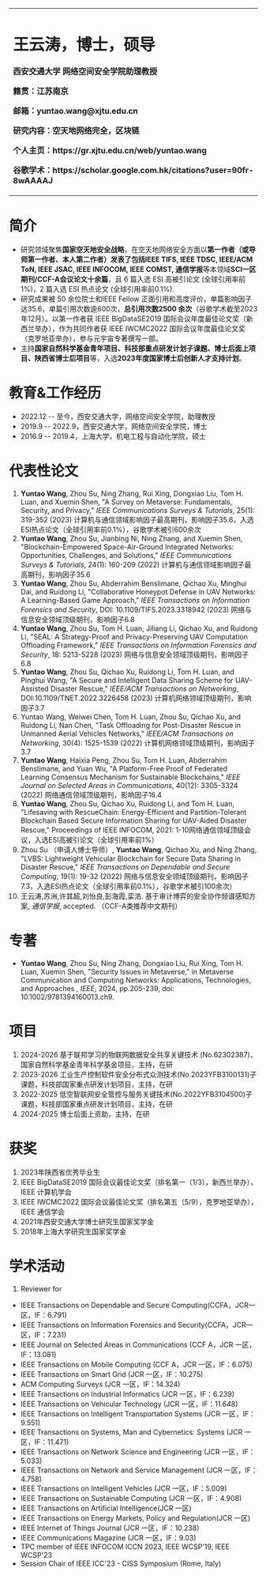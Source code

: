 <table border="0">
  <tr>
    <td width="100%">
      <h1>王云涛，博士，硕导</h1>
      <p><b>西安交通大学 网络空间安全学院助理教授</b></p>
      <p><b>籍贯：江苏南京 </b></p>
      <p><b>邮箱：yuntao.wang@xjtu.edu.cn</b></p>
      <p><b>研究内容：空天地网络完全，区块链</b></p>
      <p><b>个人主页：https://gr.xjtu.edu.cn/web/yuntao.wang</b></p>
      <p><b>谷歌学术：https://scholar.google.com.hk/citations?user=90fr-8wAAAAJ</b></p>
    </td>
  </tr>
</table>

# 简介
- 研究领域聚焦**国家空天地安全战略**，在空天地网络安全方面以**第一作者（或导师第一作者、本人第二作者）**发表了包括**IEEE TIFS, IEEE TDSC, IEEE/ACM ToN, IEEE JSAC, IEEE INFOCOM, IEEE COMST, 通信学报**等本领域**SCI一区期刊/CCF-A会议论文十余篇**，且 6 篇入选 ESI 高被引论文 (全球引用率前1%)，2 篇入选 ESI 热点论文 (全球引用率前0.1%).
- 研究成果被 50 余位院士和IEEE Fellow 正面引用和高度评价，单篇影响因子达35.6，单篇引用次数逾600次，**总引用次数2500 余次**（谷歌学术截至2023年12月）。以第一作者获 IEEE BigDataSE2019 国际会议年度最佳论文奖（新西兰举办），作为共同作者获 IEEE IWCMC2022 国际会议年度最佳论文奖（克罗地亚举办），参与元宇宙专著撰写一部。
- 主持**国家自然科学基金青年项目、科技部重点研发计划子课题、博士后面上项目、陕西省博士后项目**等，入选**2023年度国家博士后创新人才支持计划**。

# 教育&工作经历
- 2022.12 -- 至今，西安交通大学，网络空间安全学院，助理教授
- 2019.9 -- 2022.9，西安交通大学，网络空间安全学院，博士 
- 2016.9 -- 2019.4，上海大学，机电工程与自动化学院，硕士 

# 代表性论文

1.  **Yuntao Wang**, Zhou Su, Ning Zhang, Rui Xing, Dongxiao Liu, Tom H. Luan, and Xuemin Shen, "A Survey on Metaverse: Fundamentals, Security, and Privacy," *IEEE Communications Surveys & Tutorials*, 25(1): 319-352 (2023) 计算机与通信领域影响因子最高期刊，影响因子35.6，入选ESI热点论文（全球引用率前0.1%），谷歌学术被引600余次
1.  **Yuntao Wang**, Zhou Su, Jianbing Ni, Ning Zhang, and Xuemin Shen, "Blockchain-Empowered Space-Air-Ground Integrated Networks: Opportunities, Challenges, and Solutions," *IEEE Communications Surveys & Tutorials*, 24(1): 160-209 (2022) 计算机与通信领域影响因子最高期刊，影响因子35.6 
1.  **Yuntao Wang**, Zhou Su, Abderrahim Benslimane, Qichao Xu, Minghui Dai, and Ruidong Li, "Collaborative Honeypot Defense in UAV Networks: A Learning-Based Game Approach," *IEEE Transactions on Information Forensics and Security*, DOI: 10.1109/TIFS.2023.3318942 (2023) 网络与信息安全领域顶级期刊，影响因子6.8
1.  **Yuntao Wang**, Zhou Su, Tom H. Luan, Jiliang Li, Qichao Xu, and Ruidong Li, "SEAL: A Strategy-Proof and Privacy-Preserving UAV Computation Offloading Framework," *IEEE Transactions on Information Forensics and Security*, 18: 5213-5228 (2023) 网络与信息安全领域顶级期刊，影响因子6.8
1.  **Yuntao Wang**, Zhou Su, Qichao Xu, Ruidong Li, Tom H. Luan, and Pinghui Wang, "A Secure and Intelligent Data Sharing Scheme for UAV-Assisted Disaster Rescue," *IEEE/ACM Transactions on Networking*, DOI:10.1109/TNET.2022.3226458 (2023) 计算机网络领域顶级期刊，影响因子3.7
1.  Yuntao Wang, Weiwei Chen, Tom H. Luan, Zhou Su, Qichao Xu, and Ruidong Li, Nan Chen, "Task Offloading for Post-Disaster Rescue in Unmanned Aerial Vehicles Networks," *IEEE/ACM Transactions on Networking*, 30(4): 1525-1539 (2022) 计算机网络领域顶级期刊，影响因子3.7
1.  **Yuntao Wang**, Haixia Peng, Zhou Su, Tom H. Luan, Abderrahim Benslimane, and Yuan Wu, "A Platform-Free Proof of Federated Learning Consensus Mechanism for Sustainable Blockchains," *IEEE Journal on Selected Areas in Communications*, 40(12): 3305-3324 (2022) 网络通信领域顶级期刊，影响因子16.4
1.  **Yuntao Wang**, Zhou Su, Qichao Xu, Ruidong Li, and Tom H. Luan, "Lifesaving with RescueChain: Energy-Efficient and Partition-Tolerant Blockchain Based Secure Information Sharing for UAV-Aided Disaster Rescue," Proceedings of IEEE INFOCOM, 2021: 1-10网络通信领域顶级会议，入选ESI高被引论文（全球引用率前1%）
1.  Zhou Su （申请人博士导师）, **Yuntao Wang**, Qichao Xu, and Ning Zhang, "LVBS: Lightweight Vehicular Blockchain for Secure Data Sharing in Disaster Rescue," *IEEE Transactions on Dependable and Secure Computing*, 19(1): 19-32 (2022) 网络与信息安全领域顶级期刊，影响因子7.3，入选ESI热点论文（全球引用率前0.1%），谷歌学术被引100余次）
1.  王云涛,苏洲,许其超,刘怡良,彭海霞,栾浩. 基于审计博弈的安全协作频谱感知方案, *通信学报*, accepted. （CCF-A类推荐中文期刊）


# 专著

- **Yuntao Wang**, Zhou Su, Ning Zhang, Dongxiao Liu, Rui Xing, Tom H. Luan, Xuemin Shen, "Security Issues in Metaverse," in Metaverse Communication and Computing Networks: Applications, Technologies, and Approaches , *IEEE*, 2024, pp.205-239, doi: 10.1002/9781394160013.ch9.

# 项目
1.  2024-2026 基于联邦学习的物联网数据安全共享关键技术 (No.62302387)，国家自然科学基金青年科学基金项目，主持，在研
2.  2023-2026 工业生产控制软件安全分布式众测技术(No.2023YFB3100131)子课题，科技部国家重点研发计划项目，主持，在研
3.  2022-2025 低空智联网安全管控与服务关键技术(No.2022YFB3104500)子课题，科技部国家重点研发计划项目，主持，在研
4.  2024-2025 博士后面上资助，主持，在研


# 获奖
1. 2023年陕西省优秀毕业生
1. IEEE BigDataSE2019 国际会议最佳论文奖（排名第一（1/3），新西兰举办），IEEE 计算机学会
1. IEEE IWCMC2022 国际会议最佳论文奖（排名第五（5/9），克罗地亚举办），IEEE 通信学会
1. 2021年西安交通大学博士研究生国家奖学金
1. 2018年上海大学研究生国家奖学金

  
# 学术活动
1. Reviewer for
- IEEE Transactions on Dependable and Secure Computing(CCFA，JCR一区，IF：6.791)
- IEEE Transactions on Information Forensics and Security(CCFA，JCR一区，IF：7.231)
- IEEE Journal on Selected Areas in Communications (CCF A，JCR 一区，IF：13.081)
- IEEE Transactions on Mobile Computing (CCF A，JCR 一区，IF：6.075)
- IEEE Transactions on Smart Grid (JCR 一区，IF：10.275)
- ACM Computing Surveys (JCR 一区，IF：14.324)
- IEEE Transactions on Industrial Informatics (JCR 一区，IF：6.239)
- IEEE Transactions on Vehicular Technology (JCR 一区，IF：11.648)
- IEEE Transactions on Intelligent Transportation Systems (JCR 一区，IF：9.551)
- IEEE Transactions on Systems, Man and Cybernetics: Systems (JCR 一区，IF：11.471)
- IEEE Transactions on Network Science and Engineering (JCR 一区，IF：5.033)
- IEEE Transactions on Network and Service Management (JCR 一区，IF：4.758)
- IEEE Transactions on Intelligent Vehicles (JCR 一区，IF：5.009)
- IEEE Transactions on Sustainable Computing (JCR 一区，IF：4.908)
- IEEE Transactions on Artificial Intelligence(JCR 一区)
- IEEE Transactions on Energy Markets, Policy and Regulation(JCR 一区)
- IEEE Internet of Things Journal (JCR 一区，IF：10.238)
- IEEE Communications Magazine (JCR 一区，IF：9.03)
- TPC member of IEEE INFOCOM ICCN 2023, IEEE WCSP'19, IEEE WCSP'23
- Session Chair of IEEE ICC'23 - CISS Symposium (Rome, Italy)

